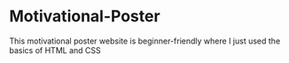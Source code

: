 # Motivational-Poster
This motivational poster website is beginner-friendly where I just used the basics of HTML and CSS
